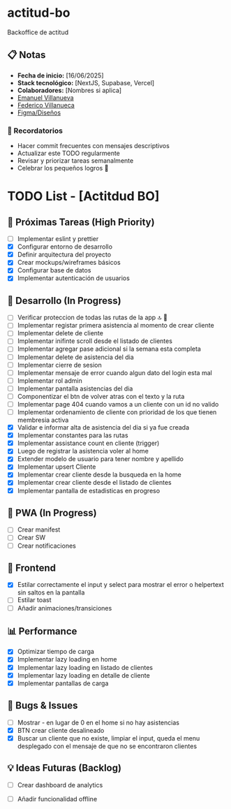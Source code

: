 # actitud-bo
Backoffice de actitud

## 📋 Notas
- **Fecha de inicio:** [16/06/2025]
- **Stack tecnológico:** [NextJS, Supabase, Vercel]
- **Colaboradores:** [Nombres si aplica]
- [Emanuel Villanueva](https://github.com/EmaCrzz)
- [Federico Villanueca](https://github.com/Federicovilla09)
- [Figma/Diseños](https://www.figma.com/design/rNNGaLm6Frb796gArQn2cg/Registro-de-asistencias-%7C-App-Movil--Desarrollo-?node-id=771-12702&m=dev)

### 💭 Recordatorios
- Hacer commit frecuentes con mensajes descriptivos
- Actualizar este TODO regularmente
- Revisar y priorizar tareas semanalmente
- Celebrar los pequeños logros 🎉

# TODO List - [Actitdud BO]

## 🚀 Próximas Tareas (High Priority)
- [ ] Implementar eslint y prettier
- [X] Configurar entorno de desarrollo
- [X] Definir arquitectura del proyecto
- [X] Crear mockups/wireframes básicos
- [X] Configurar base de datos
- [X] Implementar autenticación de usuarios

## 🔧 Desarrollo (In Progress)
- [ ] Verificar proteccion de todas las rutas de la app 🔝 🚩
- [ ] Implementar registar primera asistencia al momento de crear cliente
- [ ] Implementar delete de cliente
- [ ] Implementar inifinte scroll desde el listado de clientes
- [ ] Implementar agregar pase adicional si la semana esta completa
- [ ] Implementar delete de asistencia del dia
- [ ] Implementar cierre de sesion
- [ ] Implementar mensaje de error cuando algun dato del login esta mal
- [ ] Implementar rol admin
- [ ] Implementar pantalla asistencias del dia
- [ ] Componentizar el btn de volver atras con el texto y la ruta
- [ ] Implementar page 404 cuando vamos a un cliente con un id no valido
- [ ] Implementar ordenamiento de cliente con prioridad de los que tienen membresia activa
- [X] Validar e informar alta de asistencia del dia si ya fue creada
- [X] Implementar constantes para las rutas
- [X] Implementar assistance count en cliente (trigger)
- [X] Luego de registrar la asistencia voler al home
- [X] Extender modelo de usuario para tener nombre y apellido
- [X] Implementar upsert Cliente
- [X] Implementar crear cliente desde la busqueda en la home
- [X] Implementar crear cliente desde el listado de clientes
- [X] Implementar pantalla de estadisticas en progreso

## 📱 PWA (In Progress)
- [ ] Crear manifest
- [ ] Crear SW
- [ ] Crear notificaciones

## 🎨 Frontend
- [X] Estilar correctamente el input y select para mostrar el error o helpertext sin saltos en la pantalla
- [ ] Estilar toast
- [ ] Añadir animaciones/transiciones

## 📊 Performance
- [X] Optimizar tiempo de carga
- [X] Implementar lazy loading en home
- [X] Implementar lazy loading en listado de clientes
- [X] Implementar lazy loading en detalle de cliente
- [X] Implementar pantallas de carga

## 🐛 Bugs & Issues
- [ ] Mostrar - en lugar de 0 en el home si no hay asistencias
- [X] BTN crear cliente desalineado
- [X] Buscar un cliente que no existe, limpiar el input, queda el menu desplegado con el mensaje de que no se encontraron clientes

## 💡 Ideas Futuras (Backlog)
- [ ] Crear dashboard de analytics
- [ ] Añadir funcionalidad offline

